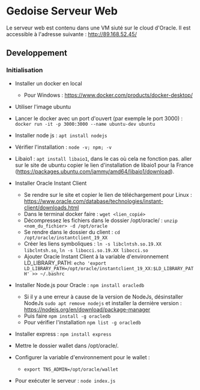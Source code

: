 # Gedoise Serveur Web
Le serveur web est contenu dans une VM siuté sur le cloud d'Oracle. 
Il est accessible à l'adresse suivante : http://89.168.52.45/

## Developpement
### Initialisation
- Installer un docker en local
    - Pour Windows : https://www.docker.com/products/docker-desktop/

- Utiliser l'image ubuntu
- Lancer le docker avec un port d'ouvert (par exemple le port 3000) : `docker run -it -p 3000:3000 --name ubuntu-dev ubuntu`
- Installer node js : `apt install nodejs`
- Vérifier l'installation : `node -v; npm; -v`
- Libaio1 : `apt install libaio1`, dans le cas où cela ne fonction pas.
    aller sur le site de ubuntu copier le lien d'installation de libaio1 pour la France (https://packages.ubuntu.com/jammy/amd64/libaio1/download). 
- Installer Oracle Instant Client
    - Se rendre sur le site et copier le lien de téléchargement pour Linux : https://www.oracle.com/database/technologies/instant-client/downloads.html
    - Dans le terminal docker faire : `wget <lien_copié>`
    - Décompressez les fichiers dans le dossier /opt/oracle/ : `unzip <nom_du_fichier> -d /opt/oracle`
    - Se rendre dans le dossier du client : `cd /opt/oracle/instantclient_19_XX`
    - Créer les liens symboliques : `ln -s libclntsh.so.19.XX libclntsh.so`, `ln -s libocci.so.19.XX libocci.so`
    - Ajouter Oracle Instant Client à la variable d'environnement LD_LIBRARY_PATH: `echo 'export LD_LIBRARY_PATH=/opt/oracle/instantclient_19_XX:$LD_LIBRARY_PATH' >> ~/.bashrc`
- Installer Node.js pour Oracle : `npm install oracledb`
    - Si il y a une erreur à cause de la version de NodeJs, désinstaller NodeJs `sudo apt remove nodejs` et installer la dernière version : https://nodejs.org/en/download/package-manager
    - Puis faire `npm install -g oracledb`
    - Pour vérifier l'installation `npm list -g oracledb`
- Installer express : `npm install express`
- Mettre le dossier wallet dans /opt/oracle/.
- Configurer la variable d'environnement pour le wallet :
    - `export TNS_ADMIN=/opt/oracle/wallet`
- Pour exécuter le serveur : `node index.js`
